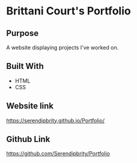 # Brittani Court's Portfolio

## Purpose
A website displaying projects I've worked on.

## Built With
* HTML
* CSS

## Website link
https://serendipbrity.github.io/Portfolio/
## Github Link

https://github.com/Serendipbrity/Portfolio